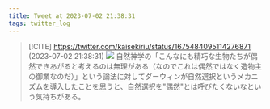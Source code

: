 ```yaml
---
title: Tweet at 2023-07-02 21:38:31
tags: twitter_log
---
```


> [!CITE] https://twitter.com/kaisekiriu/status/1675484095114276871 (2023-07-02 21:38:31)
> ![](https://twitter.com/kaisekiriu/status/1675484095114276871)
> 自然神学の「こんなにも精巧な生物たちが偶然できあがると考えるのは無理がある（なのでこれは偶然ではなく造物主の御業なのだ）」という論法に対してダーウィンが自然選択というメカニズムを導入したことを思うと、自然選択を"偶然"とは呼びたくないなという気持ちがある。
